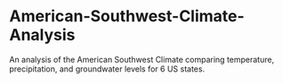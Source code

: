 # American-Southwest-Climate-Analysis
An analysis of the American Southwest Climate comparing temperature, precipitation, and groundwater levels for 6 US states.
